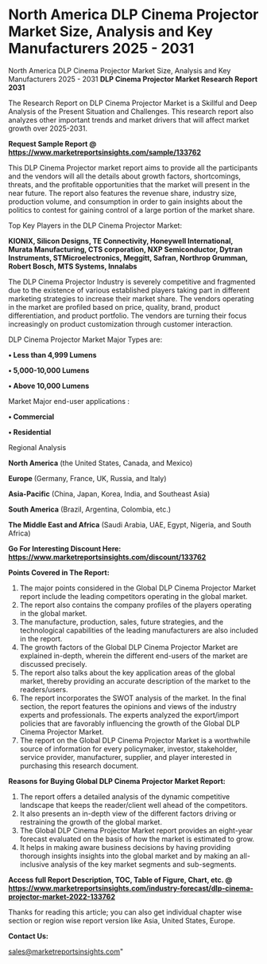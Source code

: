 # North America DLP Cinema Projector Market Size, Analysis and Key Manufacturers 2025 - 2031
North America DLP Cinema Projector Market Size, Analysis and Key Manufacturers 2025 - 2031
<strong>DLP Cinema Projector Market Research Report 2031</strong>

The Research Report on DLP Cinema Projector Market is a Skillful and Deep Analysis of the Present Situation and Challenges. This research report also analyzes other important trends and market drivers that will affect market growth over 2025-2031.

<strong>Request Sample Report @ <a href=https://www.marketreportsinsights.com/sample/133762>https://www.marketreportsinsights.com/sample/133762</a></strong>

This DLP Cinema Projector market report aims to provide all the participants and the vendors will all the details about growth factors, shortcomings, threats, and the profitable opportunities that the market will present in the near future. The report also features the revenue share, industry size, production volume, and consumption in order to gain insights about the politics to contest for gaining control of a large portion of the market share.

Top Key Players in the DLP Cinema Projector Market:

<strong>KIONIX, Silicon Designs, TE Connectivity, Honeywell International, Murata Manufacturing, CTS corporation, NXP Semiconductor, Dytran Instruments, STMicroelectronics, Meggitt, Safran, Northrop Grumman, Robert Bosch, MTS Systems, Innalabs</strong>

The DLP Cinema Projector Industry is severely competitive and fragmented due to the existence of various established players taking part in different marketing strategies to increase their market share. The vendors operating in the market are profiled based on price, quality, brand, product differentiation, and product portfolio. The vendors are turning their focus increasingly on product customization through customer interaction.

DLP Cinema Projector Market Major Types are:

<strong>• Less than 4,999 Lumens

• 5,000-10,000 Lumens

• Above 10,000 Lumens</strong>

Market Major end-user applications :

<strong>• Commercial

• Residential</strong>

Regional Analysis

</u><strong><b>North America</b></strong> (the United States, Canada, and Mexico)

<strong><b>Europe </b></strong>(Germany, France, UK, Russia, and Italy)

<strong><b>Asia-Pacific</b></strong> (China, Japan, Korea, India, and Southeast Asia)

<strong><b>South America</b></strong> (Brazil, Argentina, Colombia, etc.)

<strong><b>The Middle East and Africa</b></strong> (Saudi Arabia, UAE, Egypt, Nigeria, and South Africa)

<strong>Go For Interesting Discount Here: <a href=https://www.marketreportsinsights.com/discount/133762>https://www.marketreportsinsights.com/discount/133762</a></strong>

<strong>Points Covered in The Report:</strong>
<ol>
  <li>The major points considered in the Global DLP Cinema Projector Market report include the leading competitors operating in the global market.</li>
  <li>The report also contains the company profiles of the players operating in the global market.</li>
  <li>The manufacture, production, sales, future strategies, and the technological capabilities of the leading manufacturers are also included in the report.</li>
  <li>The growth factors of the Global DLP Cinema Projector Market are explained in-depth, wherein the different end-users of the market are discussed precisely.</li>
  <li>The report also talks about the key application areas of the global market, thereby providing an accurate description of the market to the readers/users.</li>
  <li>The report incorporates the SWOT analysis of the market. In the final section, the report features the opinions and views of the industry experts and professionals. The experts analyzed the export/import policies that are favorably influencing the growth of the Global DLP Cinema Projector Market.</li>
  <li>The report on the Global DLP Cinema Projector Market is a worthwhile source of information for every policymaker, investor, stakeholder, service provider, manufacturer, supplier, and player interested in purchasing this research document.</li>
</ol>
<strong>Reasons for Buying Global DLP Cinema Projector Market Report:</strong>

<ol>
  <li>The report offers a detailed analysis of the dynamic competitive landscape that keeps the reader/client well ahead of the competitors.</li>
  <li>It also presents an in-depth view of the different factors driving or restraining the growth of the global market.</li>
  <li>The Global DLP Cinema Projector Market report provides an eight-year forecast evaluated on the basis of how the market is estimated to grow.</li>
  <li>It helps in making aware business decisions by having providing thorough insights insights into the global market and by making an all-inclusive analysis of the key market segments and sub-segments.</li>
</ol>
<strong>Access full Report Description, TOC, Table of Figure, Chart, etc. @ <a href=https://www.marketreportsinsights.com/industry-forecast/dlp-cinema-projector-market-2022-133762>https://www.marketreportsinsights.com/industry-forecast/dlp-cinema-projector-market-2022-133762</a></strong>


Thanks for reading this article; you can also get individual chapter wise section or region wise report version like Asia, United States, Europe.

<strong>Contact Us:</strong>

sales@marketreportsinsights.com"
